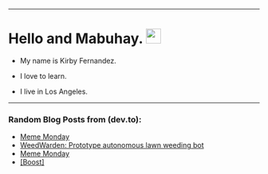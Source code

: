 
<img src="https://komarev.com/ghpvc/?username=kirbygit&style=flat-square&color=blue" alt=""/>

---
<h1>
  Hello and Mabuhay.
  <img src="https://media.giphy.com/media/hvRJCLFzcasrR4ia7z/giphy.gif" width="30px"/>
</h1>

- My name is Kirby Fernandez.

- I love to learn.

- I live in Los Angeles.

---

### Random Blog Posts from (dev.to):
<!-- BLOG-POST-LIST:START -->
- [Meme Monday](https://dev.to/ben/meme-monday-o4b)
- [WeedWarden: Prototype autonomous lawn weeding bot](https://dev.to/ben/weedwarden-prototype-autonomous-lawn-weeding-bot-2bk7)
- [Meme Monday](https://dev.to/ben/meme-monday-3ko2)
- [[Boost]](https://dev.to/ben/-ljm)
<!-- BLOG-POST-LIST:END -->
